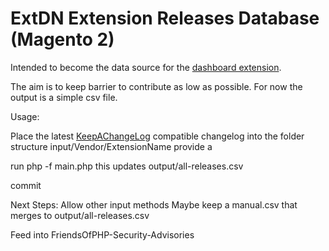 # ExtDN Extension Releases Database (Magento 2)
Intended to become the data source for the [dashboard extension](https://github.com/extdn/extension-dashboard-m2).

The aim is to keep barrier to contribute as low as possible. For now the output is a simple csv file.


Usage:

Place the latest [KeepAChangeLog](https://keepachangelog.com/en/1.0.0/) compatible changelog into the folder structure
input/Vendor/ExtensionName
provide a 

run php -f main.php
this updates output/all-releases.csv

commit


Next Steps:
Allow other input methods
Maybe keep a manual.csv that merges to output/all-releases.csv

Feed into FriendsOfPHP-Security-Advisories